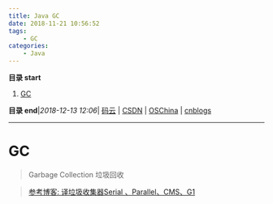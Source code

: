 ```yaml
---
title: Java GC
date: 2018-11-21 10:56:52
tags: 
    - GC
categories: 
    - Java
---
```


**目录 start**
 
1. [GC](#gc)

**目录 end**|_2018-12-13 12:06_| [码云](https://gitee.com/gin9) | [CSDN](http://blog.csdn.net/kcp606) | [OSChina](https://my.oschina.net/kcp1104) | [cnblogs](http://www.cnblogs.com/kuangcp)
****************************************
# GC
> Garbage Collection 垃圾回收

> [参考博客: 译垃圾收集器Serial 、Parallel、CMS、G1 ](http://www.zicheng.net/article/55.htm)


